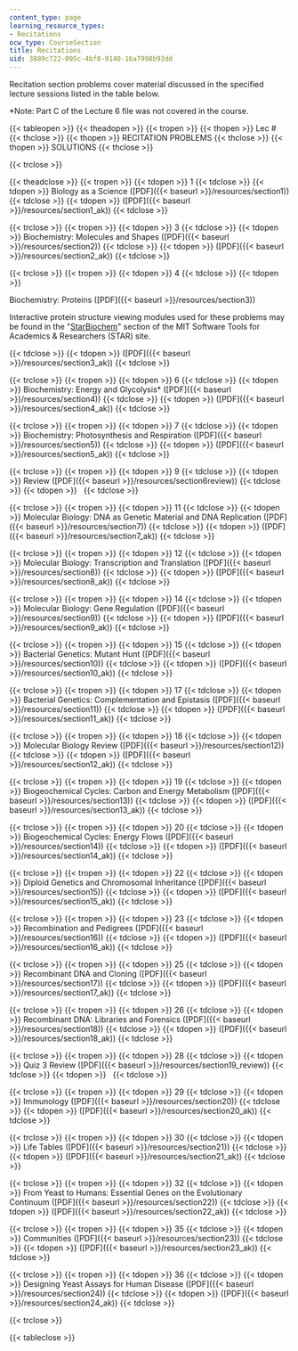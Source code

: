 ```yaml
---
content_type: page
learning_resource_types:
- Recitations
ocw_type: CourseSection
title: Recitations
uid: 3889c722-095c-4bf0-9140-16a7998b93dd
---
```


Recitation section problems cover material discussed in the specified lecture sessions listed in the table below.

\*Note: Part C of the Lecture 6 file was not covered in the course.

{{< tableopen >}}
{{< theadopen >}}
{{< tropen >}}
{{< thopen >}}
Lec #
{{< thclose >}}
{{< thopen >}}
RECITATION PROBLEMS
{{< thclose >}}
{{< thopen >}}
SOLUTIONS
{{< thclose >}}

{{< trclose >}}

{{< theadclose >}}
{{< tropen >}}
{{< tdopen >}}
1
{{< tdclose >}}
{{< tdopen >}}
Biology as a Science ([PDF]({{< baseurl >}}/resources/section1))
{{< tdclose >}}
{{< tdopen >}}
([PDF]({{< baseurl >}}/resources/section1_ak))
{{< tdclose >}}

{{< trclose >}}
{{< tropen >}}
{{< tdopen >}}
3
{{< tdclose >}}
{{< tdopen >}}
Biochemistry: Molecules and Shapes ([PDF]({{< baseurl >}}/resources/section2))
{{< tdclose >}}
{{< tdopen >}}
([PDF]({{< baseurl >}}/resources/section2_ak))
{{< tdclose >}}

{{< trclose >}}
{{< tropen >}}
{{< tdopen >}}
4
{{< tdclose >}}
{{< tdopen >}}


Biochemistry: Proteins ([PDF]({{< baseurl >}}/resources/section3))

Interactive protein structure viewing modules used for these problems may be found in the "[StarBiochem](http://star.mit.edu/biochem/index.html)" section of the MIT Software Tools for Academics & Researchers (STAR) site.


{{< tdclose >}}
{{< tdopen >}}
([PDF]({{< baseurl >}}/resources/section3_ak))
{{< tdclose >}}

{{< trclose >}}
{{< tropen >}}
{{< tdopen >}}
6
{{< tdclose >}}
{{< tdopen >}}
Biochemistry: Energy and Glycolysis\* ([PDF]({{< baseurl >}}/resources/section4))
{{< tdclose >}}
{{< tdopen >}}
([PDF]({{< baseurl >}}/resources/section4_ak))
{{< tdclose >}}

{{< trclose >}}
{{< tropen >}}
{{< tdopen >}}
7
{{< tdclose >}}
{{< tdopen >}}
Biochemistry: Photosynthesis and Respiration ([PDF]({{< baseurl >}}/resources/section5))
{{< tdclose >}}
{{< tdopen >}}
([PDF]({{< baseurl >}}/resources/section5_ak))
{{< tdclose >}}

{{< trclose >}}
{{< tropen >}}
{{< tdopen >}}
9
{{< tdclose >}}
{{< tdopen >}}
Review ([PDF]({{< baseurl >}}/resources/section6review))
{{< tdclose >}}
{{< tdopen >}}
 
{{< tdclose >}}

{{< trclose >}}
{{< tropen >}}
{{< tdopen >}}
11
{{< tdclose >}}
{{< tdopen >}}
Molecular Biology: DNA as Genetic Material and DNA Replication ([PDF]({{< baseurl >}}/resources/section7))
{{< tdclose >}}
{{< tdopen >}}
([PDF]({{< baseurl >}}/resources/section7_ak))
{{< tdclose >}}

{{< trclose >}}
{{< tropen >}}
{{< tdopen >}}
12
{{< tdclose >}}
{{< tdopen >}}
Molecular Biology: Transcription and Translation ([PDF]({{< baseurl >}}/resources/section8))
{{< tdclose >}}
{{< tdopen >}}
([PDF]({{< baseurl >}}/resources/section8_ak))
{{< tdclose >}}

{{< trclose >}}
{{< tropen >}}
{{< tdopen >}}
14
{{< tdclose >}}
{{< tdopen >}}
Molecular Biology: Gene Regulation ([PDF]({{< baseurl >}}/resources/section9))
{{< tdclose >}}
{{< tdopen >}}
([PDF]({{< baseurl >}}/resources/section9_ak))
{{< tdclose >}}

{{< trclose >}}
{{< tropen >}}
{{< tdopen >}}
15
{{< tdclose >}}
{{< tdopen >}}
Bacterial Genetics: Mutant Hunt ([PDF]({{< baseurl >}}/resources/section10))
{{< tdclose >}}
{{< tdopen >}}
([PDF]({{< baseurl >}}/resources/section10_ak))
{{< tdclose >}}

{{< trclose >}}
{{< tropen >}}
{{< tdopen >}}
17
{{< tdclose >}}
{{< tdopen >}}
Bacterial Genetics: Complementation and Epistasis ([PDF]({{< baseurl >}}/resources/section11))
{{< tdclose >}}
{{< tdopen >}}
([PDF]({{< baseurl >}}/resources/section11_ak))
{{< tdclose >}}

{{< trclose >}}
{{< tropen >}}
{{< tdopen >}}
18
{{< tdclose >}}
{{< tdopen >}}
Molecular Biology Review ([PDF]({{< baseurl >}}/resources/section12))
{{< tdclose >}}
{{< tdopen >}}
([PDF]({{< baseurl >}}/resources/section12_ak))
{{< tdclose >}}

{{< trclose >}}
{{< tropen >}}
{{< tdopen >}}
19
{{< tdclose >}}
{{< tdopen >}}
Biogeochemical Cycles: Carbon and Energy Metabolism ([PDF]({{< baseurl >}}/resources/section13))
{{< tdclose >}}
{{< tdopen >}}
([PDF]({{< baseurl >}}/resources/section13_ak))
{{< tdclose >}}

{{< trclose >}}
{{< tropen >}}
{{< tdopen >}}
20
{{< tdclose >}}
{{< tdopen >}}
Biogeochemical Cycles: Energy Flows ([PDF]({{< baseurl >}}/resources/section14))
{{< tdclose >}}
{{< tdopen >}}
([PDF]({{< baseurl >}}/resources/section14_ak))
{{< tdclose >}}

{{< trclose >}}
{{< tropen >}}
{{< tdopen >}}
22
{{< tdclose >}}
{{< tdopen >}}
Diploid Genetics and Chromosomal Inheritance ([PDF]({{< baseurl >}}/resources/section15))
{{< tdclose >}}
{{< tdopen >}}
([PDF]({{< baseurl >}}/resources/section15_ak))
{{< tdclose >}}

{{< trclose >}}
{{< tropen >}}
{{< tdopen >}}
23
{{< tdclose >}}
{{< tdopen >}}
Recombination and Pedigrees ([PDF]({{< baseurl >}}/resources/section16))
{{< tdclose >}}
{{< tdopen >}}
([PDF]({{< baseurl >}}/resources/section16_ak))
{{< tdclose >}}

{{< trclose >}}
{{< tropen >}}
{{< tdopen >}}
25
{{< tdclose >}}
{{< tdopen >}}
Recombinant DNA and Cloning ([PDF]({{< baseurl >}}/resources/section17))
{{< tdclose >}}
{{< tdopen >}}
([PDF]({{< baseurl >}}/resources/section17_ak))
{{< tdclose >}}

{{< trclose >}}
{{< tropen >}}
{{< tdopen >}}
26
{{< tdclose >}}
{{< tdopen >}}
Recombinant DNA: Libraries and Forensics ([PDF]({{< baseurl >}}/resources/section18))
{{< tdclose >}}
{{< tdopen >}}
([PDF]({{< baseurl >}}/resources/section18_ak))
{{< tdclose >}}

{{< trclose >}}
{{< tropen >}}
{{< tdopen >}}
28
{{< tdclose >}}
{{< tdopen >}}
Quiz 3 Review ([PDF]({{< baseurl >}}/resources/section19_review))
{{< tdclose >}}
{{< tdopen >}}
 
{{< tdclose >}}

{{< trclose >}}
{{< tropen >}}
{{< tdopen >}}
29
{{< tdclose >}}
{{< tdopen >}}
Immunology ([PDF]({{< baseurl >}}/resources/section20))
{{< tdclose >}}
{{< tdopen >}}
([PDF]({{< baseurl >}}/resources/section20_ak))
{{< tdclose >}}

{{< trclose >}}
{{< tropen >}}
{{< tdopen >}}
30
{{< tdclose >}}
{{< tdopen >}}
Life Tables ([PDF]({{< baseurl >}}/resources/section21))
{{< tdclose >}}
{{< tdopen >}}
([PDF]({{< baseurl >}}/resources/section21_ak))
{{< tdclose >}}

{{< trclose >}}
{{< tropen >}}
{{< tdopen >}}
32
{{< tdclose >}}
{{< tdopen >}}
From Yeast to Humans: Essential Genes on the Evolutionary Continuum ([PDF]({{< baseurl >}}/resources/section22))
{{< tdclose >}}
{{< tdopen >}}
([PDF]({{< baseurl >}}/resources/section22_ak))
{{< tdclose >}}

{{< trclose >}}
{{< tropen >}}
{{< tdopen >}}
35
{{< tdclose >}}
{{< tdopen >}}
Communities ([PDF]({{< baseurl >}}/resources/section23))
{{< tdclose >}}
{{< tdopen >}}
([PDF]({{< baseurl >}}/resources/section23_ak))
{{< tdclose >}}

{{< trclose >}}
{{< tropen >}}
{{< tdopen >}}
36
{{< tdclose >}}
{{< tdopen >}}
Designing Yeast Assays for Human Disease ([PDF]({{< baseurl >}}/resources/section24))
{{< tdclose >}}
{{< tdopen >}}
([PDF]({{< baseurl >}}/resources/section24_ak))
{{< tdclose >}}

{{< trclose >}}

{{< tableclose >}}
